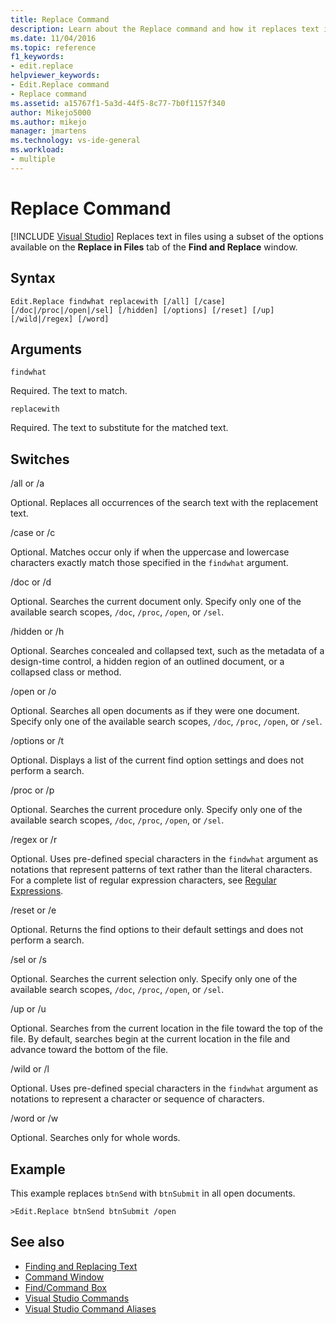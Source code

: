 ```yaml
---
title: Replace Command
description: Learn about the Replace command and how it replaces text in files by using a subset of the options available on the Replace in Files tab of the Find and Replace window.
ms.date: 11/04/2016
ms.topic: reference
f1_keywords:
- edit.replace
helpviewer_keywords:
- Edit.Replace command
- Replace command
ms.assetid: a15767f1-5a3d-44f5-8c77-7b0f1157f340
author: Mikejo5000
ms.author: mikejo
manager: jmartens
ms.technology: vs-ide-general
ms.workload:
- multiple
---
```

# Replace Command

 [!INCLUDE [Visual Studio](~/includes/applies-to-version/vs-windows-only.md)]
Replaces text in files using a subset of the options available on the **Replace in Files** tab of the **Find and Replace** window.

## Syntax

```
Edit.Replace findwhat replacewith [/all] [/case]
[/doc|/proc|/open|/sel] [/hidden] [/options] [/reset] [/up]
[/wild|/regex] [/word]
```

## Arguments
`findwhat`

Required. The text to match.

`replacewith`

Required. The text to substitute for the matched text.

## Switches
/all or /a

Optional. Replaces all occurrences of the search text with the replacement text.

/case or /c

Optional. Matches occur only if when the uppercase and lowercase characters exactly match those specified in the `findwhat` argument.

/doc or /d

Optional. Searches the current document only. Specify only one of the available search scopes, `/doc`, `/proc`, `/open`, or `/sel`.

/hidden or /h

Optional. Searches concealed and collapsed text, such as the metadata of a design-time control, a hidden region of an outlined document, or a collapsed class or method.

/open or /o

Optional. Searches all open documents as if they were one document. Specify only one of the available search scopes, `/doc`, `/proc`, `/open`, or `/sel`.

/options or /t

Optional. Displays a list of the current find option settings and does not perform a search.

/proc or /p

Optional. Searches the current procedure only. Specify only one of the available search scopes, `/doc`, `/proc`, `/open`, or `/sel`.

/regex or /r

Optional. Uses pre-defined special characters in the `findwhat` argument as notations that represent patterns of text rather than the literal characters. For a complete list of regular expression characters, see [Regular Expressions](../../ide/using-regular-expressions-in-visual-studio.md).

/reset or /e

Optional. Returns the find options to their default settings and does not perform a search.

/sel or /s

Optional. Searches the current selection only. Specify only one of the available search scopes, `/doc`, `/proc`, `/open`, or `/sel`.

/up or /u

Optional. Searches from the current location in the file toward the top of the file. By default, searches begin at the current location in the file and advance toward the bottom of the file.

/wild or /l

Optional. Uses pre-defined special characters in the `findwhat` argument as notations to represent a character or sequence of characters.

/word or /w

Optional. Searches only for whole words.

## Example
This example replaces `btnSend` with `btnSubmit` in all open documents.

```
>Edit.Replace btnSend btnSubmit /open
```

## See also

- [Finding and Replacing Text](../../ide/finding-and-replacing-text.md)
- [Command Window](../../ide/reference/command-window.md)
- [Find/Command Box](../../ide/find-command-box.md)
- [Visual Studio Commands](../../ide/reference/visual-studio-commands.md)
- [Visual Studio Command Aliases](../../ide/reference/visual-studio-command-aliases.md)
